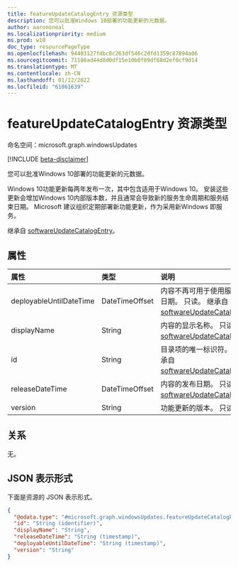 ```yaml
---
title: featureUpdateCatalogEntry 资源类型
description: 您可以批准Windows 10部署的功能更新的元数据。
author: aarononeal
ms.localizationpriority: medium
ms.prod: w10
doc_type: resourcePageType
ms.openlocfilehash: 94403127fdbc8c263df546c2dfd1359c87894a06
ms.sourcegitcommit: 71186ad44d8d0df15e10b0f89df68d2ef0cf9d14
ms.translationtype: MT
ms.contentlocale: zh-CN
ms.lasthandoff: 01/12/2022
ms.locfileid: "61861639"
---
```

# <a name="featureupdatecatalogentry-resource-type"></a>featureUpdateCatalogEntry 资源类型

命名空间：microsoft.graph.windowsUpdates

[!INCLUDE [beta-disclaimer](../../includes/beta-disclaimer.md)]

您可以批准Windows 10部署的功能更新的元数据。

Windows 10功能更新每两年发布一次，其中包含适用于Windows 10。 安装这些更新会增加Windows 10内部版本数，并且通常会导致新的服务生命周期和服务结束日期。 Microsoft 建议组织定期部署新功能更新，作为采用新Windows 即服务。

继承自 [softwareUpdateCatalogEntry](../resources/windowsupdates-softwareupdatecatalogentry.md)。

## <a name="properties"></a>属性
|属性|类型|说明|
|:---|:---|:---|
|deployableUntilDateTime|DateTimeOffset|内容不再可用于使用服务部署的日期。 只读。 继承自 [softwareUpdateCatalogEntry](../resources/windowsupdates-softwareupdatecatalogentry.md)。|
|displayName|String|内容的显示名称。 只读。 继承自 [softwareUpdateCatalogEntry](../resources/windowsupdates-softwareupdatecatalogentry.md)。|
|id|String|目录项的唯一标识符。 只读。 继承自 [softwareUpdateCatalogEntry](../resources/windowsupdates-softwareupdatecatalogentry.md)。|
|releaseDateTime|DateTimeOffset|内容的发布日期。 只读。 继承自 [softwareUpdateCatalogEntry](../resources/windowsupdates-softwareupdatecatalogentry.md)。|
|version|String|功能更新的版本。 只读。|

## <a name="relationships"></a>关系
无。

## <a name="json-representation"></a>JSON 表示形式
下面是资源的 JSON 表示形式。
<!-- {
  "blockType": "resource",
  "keyProperty": "id",
  "@odata.type": "microsoft.graph.windowsUpdates.featureUpdateCatalogEntry",
  "baseType": "microsoft.graph.windowsUpdates.softwareUpdateCatalogEntry",
  "openType": false
}
-->
``` json
{
  "@odata.type": "#microsoft.graph.windowsUpdates.featureUpdateCatalogEntry",
  "id": "String (identifier)",
  "displayName": "String",
  "releaseDateTime": "String (timestamp)",
  "deployableUntilDateTime": "String (timestamp)",
  "version": "String"
}
```


